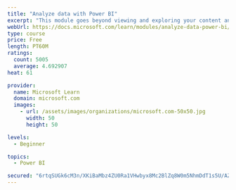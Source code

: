 ```yaml
---
title: "Analyze data with Power BI"
excerpt: "This module goes beyond viewing and exploring your content and explains how to interact with it by working with reports and dashboards to uncover and share new business insights."
webUrl: https://docs.microsoft.com/learn/modules/analyze-data-power-bi/
type: course
price: Free
length: PT60M
ratings:
  count: 5005
  average: 4.692907
heat: 61

provider:
  name: Microsoft Learn
  domain: microsoft.com
  images:
    - url: /assets/images/organizations/microsoft.com-50x50.jpg
      width: 50
      height: 50

levels:
  - Beginner

topics:
  - Power BI

secured: "6rtqSUGk6cM3n/XKiBaMbz4ZU0Ra1VHwbyx8Mc2BlZq8W0m5NhmDdT1s5U/AZRTA379okusE1cZrlr9VD6qL9fqvfVTlhvaeO4iSPq10q/vvVfuQZ+sCGc0vSajjACm5cyVpU12X+5wU+Q1ZsFkL0ES47oEfymoXP+M1GjEyF4oz/iyUldYZx2Hj9xRy1W0yx6no8l8k2Eax+uwoohtPl/UIF74yNMG4y0s9y5DrgYbLjDywP2f5XX7ySQ/klgOs4GTK0A/aYvYYdbGXpDXHkmHYV5gLPHBYQfQ30wIsENdZW+pkKkqqkgjC1Pb7hpKLXRathSvN9SO8ejMDLhd3PrOnST2gxtBqlaCMkiq9atU/CqbL+qgoxbglME5gfJvKoSrNnWXUa3fGlQSSUJq/Y/QMgLw2MnwnTnq/gky4O14=;x6wXj5X7XyqxcqS0SR6iOA=="
---
```


